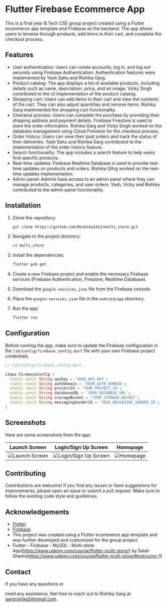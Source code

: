 # Flutter Firebase Ecommerce App

This is a final year B.Tech CSE group project created using a Flutter ecommerce app template and Firebase as the backend. The app allows users to browse through products, add items to their cart, and complete the checkout process.

## Features

- User authentication: Users can create accounts, log in, and log out securely using Firebase Authentication. Authentication features were implemented by Yash Sahu and Rishika Garg.
- Product catalog: The app displays a list of available products, including details such as name, description, price, and an image. Vicky Singh contributed to the UI implementation of the product catalog.
- Shopping cart: Users can add items to their cart and view the contents of the cart. They can also adjust quantities and remove items. Rishika Garg implemented the shopping cart functionality.
- Checkout process: Users can complete the purchase by providing their shipping address and payment details. Firebase Firestore is used to store the order information. Rishika Garg and Vicky Singh worked on the database management using Cloud Firestore for the checkout process.
- Order history: Users can view their past orders and track the status of their deliveries. Yash Sahu and Rishika Garg contributed to the implementation of the order history feature.
- Search functionality: The app includes a search feature to help users find specific products.
- Real-time updates: Firebase Realtime Database is used to provide real-time updates on products and orders. Rishika GArg worked on the real-time updates implementation.
- Admin panel: Admins have access to an admin panel where they can manage products, categories, and user orders. Yash, Vicky and Rishika contributed to the admin panel functionality.

## Installation

1. Clone the repository:

   ```bash
   git clone https://github.com/Rishika1412/multi_store.git
   ```

2. Navigate to the project directory:

   ```bash
   cd multi_store
   ```

3. Install the dependencies:

   ```bash
   flutter pub get
   ```

4. Create a new Firebase project and enable the necessary Firebase services (Firebase Authentication, Firestore, Realtime Database).

5. Download the `google-services.json` file from the Firebase console.

6. Place the `google-services.json` file in the `android/app` directory.

7. Run the app:

   ```bash
   flutter run
   ```

## Configuration

Before running the app, make sure to update the Firebase configuration in the `lib/config/firebase_config.dart` file with your own Firebase project credentials.

```dart
// lib/config/firebase_config.dart

class FirebaseConfig {
  static const String apiKey = 'YOUR_API_KEY';
  static const String authDomain = 'YOUR_AUTH_DOMAIN';
  static const String projectId = 'YOUR_PROJECT_ID';
  static const String databaseURL = 'YOUR_DATABASE_URL';
  static const String storageBucket = 'YOUR_STORAGE_BUCKET';
  static const String messagingSenderId = 'YOUR_MESSAGING_SENDER_ID';
}
```


## Screenshots

Here are some screenshots from the app:

| Launch Screen | Login/Sign Up Screen | Homepage |
| --- | --- | --- |
| ![Launch Screen](screenshots/launch_screen.png) | ![Login/Sign Up Screen](screenshots/login_screen.png) | ![Homepage](screenshots/homepage.png) |


## Contributing

Contributions are welcome! If you find any issues or have suggestions for improvements, please open an issue or submit a pull request. Make sure to follow the existing code style and guidelines.


## Acknowledgements

- [Flutter](https://flutter.dev/)
- [Firebase](https://firebase.google.com/)
- This project was created using a Flutter ecommerce app template and was further developed and customized for the group project.
- Flutter - Firebase - MySQL : Multi-store App(https://www.udemy.com/course/flutter-multi-store/) by Salah Shams(https://www.udemy.com/course/flutter-multi-store/#instructor-1)

## Contact

If you have any questions or

 need any assistance, feel free to reach out to Rishika Garg at [gargrishika5@gmail.com](mailto:gargrishika5@gmail.com).
 
